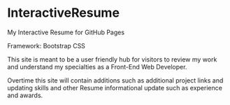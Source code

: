 # InteractiveResume
My Interactive Resume for GitHub Pages

Framework: Bootstrap CSS

This site is meant to be a user friendly hub for visitors to review my work and understand my specialties
as a Front-End Web Developer.

Overtime this site will contain additions such as additional project links and updating skills and other
Resume informational update such as experience and awards.


